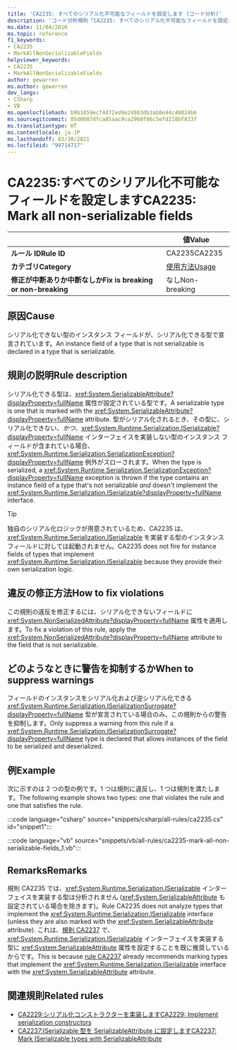 ```yaml
---
title: 'CA2235: すべてのシリアル化不可能なフィールドを設定します (コード分析)'
description: 'コード分析規則「CA2235: すべてのシリアル化不可能なフィールドを設定します」について'
ms.date: 11/04/2016
ms.topic: reference
f1_keywords:
- CA2235
- MarkAllNonSerializableFields
helpviewer_keywords:
- CA2235
- MarkAllNonSerializableFields
author: gewarren
ms.author: gewarren
dev_langs:
- CSharp
- VB
ms.openlocfilehash: b9b1859ecf4d72ed9e24983db3ab8e44c40024b6
ms.sourcegitcommit: 05d0087dfca85aac9ca2960f86c5efd218bf833f
ms.translationtype: HT
ms.contentlocale: ja-JP
ms.lasthandoff: 03/30/2021
ms.locfileid: "99714717"
---
```

# <a name="ca2235-mark-all-non-serializable-fields"></a><span data-ttu-id="9684e-103">CA2235:すべてのシリアル化不可能なフィールドを設定します</span><span class="sxs-lookup"><span data-stu-id="9684e-103">CA2235: Mark all non-serializable fields</span></span>

| | <span data-ttu-id="9684e-104">値</span><span class="sxs-lookup"><span data-stu-id="9684e-104">Value</span></span> |
|-|-|
| <span data-ttu-id="9684e-105">**ルール ID**</span><span class="sxs-lookup"><span data-stu-id="9684e-105">**Rule ID**</span></span> |<span data-ttu-id="9684e-106">CA2235</span><span class="sxs-lookup"><span data-stu-id="9684e-106">CA2235</span></span>|
| <span data-ttu-id="9684e-107">**カテゴリ**</span><span class="sxs-lookup"><span data-stu-id="9684e-107">**Category**</span></span> |[<span data-ttu-id="9684e-108">使用方法</span><span class="sxs-lookup"><span data-stu-id="9684e-108">Usage</span></span>](usage-warnings.md)|
| <span data-ttu-id="9684e-109">**修正が中断ありか中断なしか**</span><span class="sxs-lookup"><span data-stu-id="9684e-109">**Fix is breaking or non-breaking**</span></span> |<span data-ttu-id="9684e-110">なし</span><span class="sxs-lookup"><span data-stu-id="9684e-110">Non-breaking</span></span>|

## <a name="cause"></a><span data-ttu-id="9684e-111">原因</span><span class="sxs-lookup"><span data-stu-id="9684e-111">Cause</span></span>

<span data-ttu-id="9684e-112">シリアル化できない型のインスタンス フィールドが、シリアル化できる型で宣言されています。</span><span class="sxs-lookup"><span data-stu-id="9684e-112">An instance field of a type that is not serializable is declared in a type that is serializable.</span></span>

## <a name="rule-description"></a><span data-ttu-id="9684e-113">規則の説明</span><span class="sxs-lookup"><span data-stu-id="9684e-113">Rule description</span></span>

<span data-ttu-id="9684e-114">シリアル化できる型は、<xref:System.SerializableAttribute?displayProperty=fullName> 属性が設定されている型です。</span><span class="sxs-lookup"><span data-stu-id="9684e-114">A serializable type is one that is marked with the <xref:System.SerializableAttribute?displayProperty=fullName> attribute.</span></span> <span data-ttu-id="9684e-115">型がシリアル化されるとき、その型に、シリアル化できない、*かつ*、<xref:System.Runtime.Serialization.ISerializable?displayProperty=fullName> インターフェイスを実装しない型のインスタンス フィールドが含まれている場合、<xref:System.Runtime.Serialization.SerializationException?displayProperty=fullName> 例外がスローされます。</span><span class="sxs-lookup"><span data-stu-id="9684e-115">When the type is serialized, a <xref:System.Runtime.Serialization.SerializationException?displayProperty=fullName> exception is thrown if the type contains an instance field of a type that's not serializable *and* doesn't implement the <xref:System.Runtime.Serialization.ISerializable?displayProperty=fullName> interface.</span></span>

> [!TIP]
> <span data-ttu-id="9684e-116">独自のシリアル化ロジックが用意されているため、CA2235 は、<xref:System.Runtime.Serialization.ISerializable> を実装する型のインスタンス フィールドに対しては起動されません。</span><span class="sxs-lookup"><span data-stu-id="9684e-116">CA2235 does not fire for instance fields of types that implement <xref:System.Runtime.Serialization.ISerializable> because they provide their own serialization logic.</span></span>

## <a name="how-to-fix-violations"></a><span data-ttu-id="9684e-117">違反の修正方法</span><span class="sxs-lookup"><span data-stu-id="9684e-117">How to fix violations</span></span>

<span data-ttu-id="9684e-118">この規則の違反を修正するには、シリアル化できないフィールドに <xref:System.NonSerializedAttribute?displayProperty=fullName> 属性を適用します。</span><span class="sxs-lookup"><span data-stu-id="9684e-118">To fix a violation of this rule, apply the <xref:System.NonSerializedAttribute?displayProperty=fullName> attribute to the field that is not serializable.</span></span>

## <a name="when-to-suppress-warnings"></a><span data-ttu-id="9684e-119">どのようなときに警告を抑制するか</span><span class="sxs-lookup"><span data-stu-id="9684e-119">When to suppress warnings</span></span>

<span data-ttu-id="9684e-120">フィールドのインスタンスをシリアル化および逆シリアル化できる <xref:System.Runtime.Serialization.ISerializationSurrogate?displayProperty=fullName> 型が宣言されている場合のみ、この規則からの警告を抑制します。</span><span class="sxs-lookup"><span data-stu-id="9684e-120">Only suppress a warning from this rule if a <xref:System.Runtime.Serialization.ISerializationSurrogate?displayProperty=fullName> type is declared that allows instances of the field to be serialized and deserialized.</span></span>

## <a name="example"></a><span data-ttu-id="9684e-121">例</span><span class="sxs-lookup"><span data-stu-id="9684e-121">Example</span></span>

<span data-ttu-id="9684e-122">次に示すのは 2 つの型の例です。1 つは規則に違反し、1 つは規則を満たします。</span><span class="sxs-lookup"><span data-stu-id="9684e-122">The following example shows two types: one that violates the rule and one that satisfies the rule.</span></span>

:::code language="csharp" source="snippets/csharp/all-rules/ca2235.cs" id="snippet1":::

:::code language="vb" source="snippets/vb/all-rules/ca2235-mark-all-non-serializable-fields_1.vb":::

## <a name="remarks"></a><span data-ttu-id="9684e-123">Remarks</span><span class="sxs-lookup"><span data-stu-id="9684e-123">Remarks</span></span>

<span data-ttu-id="9684e-124">規則 CA2235 では、<xref:System.Runtime.Serialization.ISerializable> インターフェイスを実装する型は分析されません (<xref:System.SerializableAttribute> も設定されている場合を除きます)。</span><span class="sxs-lookup"><span data-stu-id="9684e-124">Rule CA2235 does not analyze types that implement the <xref:System.Runtime.Serialization.ISerializable> interface (unless they are also marked with the <xref:System.SerializableAttribute> attribute).</span></span> <span data-ttu-id="9684e-125">これは、[規則 CA2237](ca2237.md) で、<xref:System.Runtime.Serialization.ISerializable> インターフェイスを実装する型に <xref:System.SerializableAttribute> 属性を設定することを既に推奨しているからです。</span><span class="sxs-lookup"><span data-stu-id="9684e-125">This is because [rule CA2237](ca2237.md) already recommends marking types that implement the <xref:System.Runtime.Serialization.ISerializable> interface with the <xref:System.SerializableAttribute> attribute.</span></span>

## <a name="related-rules"></a><span data-ttu-id="9684e-126">関連規則</span><span class="sxs-lookup"><span data-stu-id="9684e-126">Related rules</span></span>

- [<span data-ttu-id="9684e-127">CA2229:シリアル化コンストラクターを実装します</span><span class="sxs-lookup"><span data-stu-id="9684e-127">CA2229: Implement serialization constructors</span></span>](ca2229.md)
- [<span data-ttu-id="9684e-128">CA2237:ISerializable 型を SerializableAttribute に設定します</span><span class="sxs-lookup"><span data-stu-id="9684e-128">CA2237: Mark ISerializable types with SerializableAttribute</span></span>](ca2237.md)
